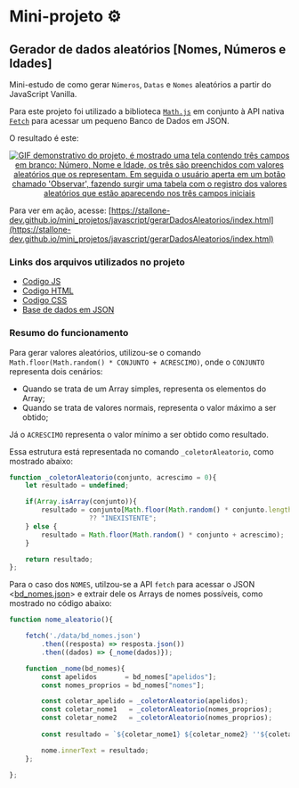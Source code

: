 # Mini-projeto ⚙️

## Gerador de dados aleatórios [Nomes, Números e Idades]

Mini-estudo de como gerar ``Números``, ``Datas`` e ``Nomes`` aleatórios a partir do JavaScript Vanilla.

Para este projeto foi utilizado a biblioteca [``Math.js``](https://mathjs.org/) em conjunto à API nativa [``Fetch``](https://developer.mozilla.org/pt-BR/docs/Web/API/Fetch_API/Using_Fetch) para acessar um pequeno Banco de Dados em JSON.

O resultado é este:

<p align="center">
  <a href="https://stallone-dev.github.io/mini_projetos/javascript/gerarDadosAleatorios/index.html" target="_blank"><img alt="GIF demonstrativo do projeto, é mostrado uma tela contendo três campos em branco: Número, Nome e Idade, os três são preenchidos com valores aleatórios que os representam. Em seguida o usuário aperta em um botão chamado 'Observar', fazendo surgir uma tabela com o registro dos valores aleatórios que estão aparecendo nos três campos iniciais" title="demonstracao_V1" src="./_gitHubIMAGES/demonstracao_v1.apng" /></a>
</p>

Para ver em ação, acesse:
[https://stallone-dev.github.io/mini_projetos/javascript/gerarDadosAleatorios/index.html](https://stallone-dev.github.io/mini_projetos/javascript/gerarDadosAleatorios/index.html)

### Links dos arquivos utilizados no projeto

- [Codigo JS](https://github.com/stallone-dev/mini_projetos/blob/master/javascript/gerarDadosAleatorios/src/gerador.js)
- [Codigo HTML](https://github.com/stallone-dev/mini_projetos/blob/master/javascript/gerarDadosAleatorios/index.html)
- [Codigo CSS](https://github.com/stallone-dev/mini_projetos/blob/master/javascript/gerarDadosAleatorios/style/style.css)
- [Base de dados em JSON](https://github.com/stallone-dev/mini_projetos/blob/master/javascript/gerarDadosAleatorios/data/bd_nomes.json)

### Resumo do funcionamento

Para gerar valores aleatórios, utilizou-se o comando ``Math.floor(Math.random() * CONJUNTO + ACRESCIMO)``, onde o ``CONJUNTO`` representa dois cenários:
- Quando se trata de um Array simples, representa os elementos do Array;
- Quando se trata de valores normais, representa o valor máximo a ser obtido;

Já o ``ACRESCIMO`` representa o valor mínimo a ser obtido como resultado.

Essa estrutura está representada no comando ``_coletorAleatorio``, como mostrado abaixo:

```js
function _coletorAleatorio(conjunto, acrescimo = 0){
    let resultado = undefined;

    if(Array.isArray(conjunto)){
        resultado = conjunto[Math.floor(Math.random() * conjunto.length + acrescimo)] 
                    ?? "INEXISTENTE";
    } else {
        resultado = Math.floor(Math.random() * conjunto + acrescimo);
    }

    return resultado;
};
```

Para o caso dos ``NOMES``, utilzou-se a API ``fetch`` para acessar o JSON <[bd_nomes.json](https://github.com/stallone-dev/mini_projetos/blob/master/javascript/gerarDadosAleatorios/data/bd_nomes.json)> e extrair dele os Arrays de nomes possíveis, como mostrado no código abaixo:

```js
function nome_aleatorio(){

    fetch('./data/bd_nomes.json')
        .then((resposta) => resposta.json())
        .then((dados) => {_nome(dados)});

    function _nome(bd_nomes){
        const apelidos       = bd_nomes["apelidos"];
        const nomes_proprios = bd_nomes["nomes"];

        const coletar_apelido = _coletorAleatorio(apelidos);
        const coletar_nome1   = _coletorAleatorio(nomes_proprios);
        const coletar_nome2   = _coletorAleatorio(nomes_proprios);
        
        const resultado = `${coletar_nome1} ${coletar_nome2} ''${coletar_apelido}''`;

        nome.innerText = resultado;
    };

};
```

